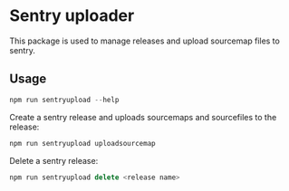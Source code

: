 # Sentry uploader
This package is used to manage releases and upload sourcemap files to sentry.

## Usage

```js 
npm run sentryupload --help
```  

Create a sentry release and uploads sourcemaps and sourcefiles to the release:
```js 
npm run sentryupload uploadsourcemap
``` 

Delete a sentry release:
```js 
npm run sentryupload delete <release name>
``` 